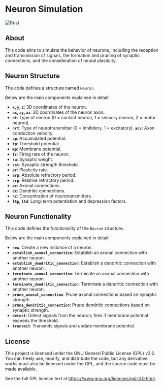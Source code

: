 # Neuron Simulation

![Rust](https://img.shields.io/badge/language-Rust-orange)

## About

This code aims to simulate the behavior of neurons, including the reception and transmission of signals, the formation and pruning of synaptic connections, and the consideration of neural plasticity.

## Neuron Structure

The code defines a structure named `Neuron`.

Below are the main components explained in detail:

- **`x`, `y`, `z`**: 3D coordinates of the neuron.
- **`ax`, `ay`, `az`**: 3D coordinates of the neuron axon.
- **`nt`**: Type of neuron (0 = contact neuron, 1 = sensory neuron, 2 = motor neuron).
- **`nrt`**: Type of neurotransmitter (0 = inhibitory, 1 = excitatory).
  **`acv`**: Axon conduction velocity.
- **`ap`**: Accumulated potential.
- **`tp`**: Threshold potential.
- **`mp`**: Membrane potential.
- **`fr`**: Firing rate of the neuron.
- **`sw`**: Synaptic weight.
- **`sst`**: Synaptic strength threshold.
- **`pr`**: Plasticity rate.
- **`arp`**: Absolute refractory period.
- **`rrp`**: Relative refractory period.
- **`ac`**: Axonal connections.
- **`dc`**: Dendritic connections.
- **`nc`**: Concentration of neurotransmitters.
- **`ltp`, `ltd`**: Long-term potentiation and depression factors.

## Neuron Functionality

This code defines the functionality of the `Neuron` structure.

Below are the main components explained in detail:

- **`new`**: Create a new instance of a neuron.
- **`establish_axonal_connection`**: Establish an axonal connection with another neuron.
- **`establish_dendritic_connection`**: Establish a dendritic connection with another neuron.
- **`terminate_axonal_connection`**: Terminate an axonal connection with another neuron.
- **`terminate_dendritic_connection`**: Terminate a dendritic connection with another neuron.
- **`prune_axonal_connection`**: Prune axonal connections based on synaptic strength.
- **`prune_dendritic_connection`**: Prune dendritic connections based on synaptic strength.
- **`detect`**: Detect signals from the neuron; fires if membrane potential exceeds the threshold.
- **`transmit`**: Transmits signals and update membrane potential.

## License

This project is licensed under the GNU General Public License (GPL) v3.0. You can freely use, modify, and distribute the code, but any derivative works must also be licensed under the GPL, and the source code must be made available.

See the full GPL license text at https://www.gnu.org/licenses/gpl-3.0.html.